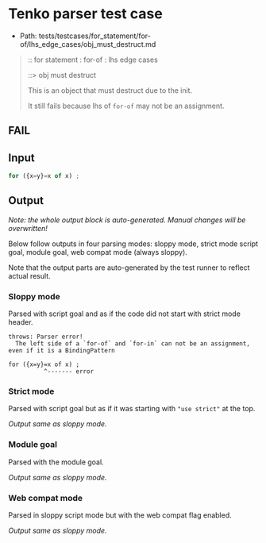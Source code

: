 # Tenko parser test case

- Path: tests/testcases/for_statement/for-of/lhs_edge_cases/obj_must_destruct.md

> :: for statement : for-of : lhs edge cases
>
> ::> obj must destruct
>
> This is an object that must destruct due to the init.
>
> It still fails because lhs of `for-of` may not be an assignment.

## FAIL

## Input

`````js
for ({x=y}=x of x) ;
`````

## Output

_Note: the whole output block is auto-generated. Manual changes will be overwritten!_

Below follow outputs in four parsing modes: sloppy mode, strict mode script goal, module goal, web compat mode (always sloppy).

Note that the output parts are auto-generated by the test runner to reflect actual result.

### Sloppy mode

Parsed with script goal and as if the code did not start with strict mode header.

`````
throws: Parser error!
  The left side of a `for-of` and `for-in` can not be an assignment, even if it is a BindingPattern

for ({x=y}=x of x) ;
          ^------- error
`````

### Strict mode

Parsed with script goal but as if it was starting with `"use strict"` at the top.

_Output same as sloppy mode._

### Module goal

Parsed with the module goal.

_Output same as sloppy mode._

### Web compat mode

Parsed in sloppy script mode but with the web compat flag enabled.

_Output same as sloppy mode._
